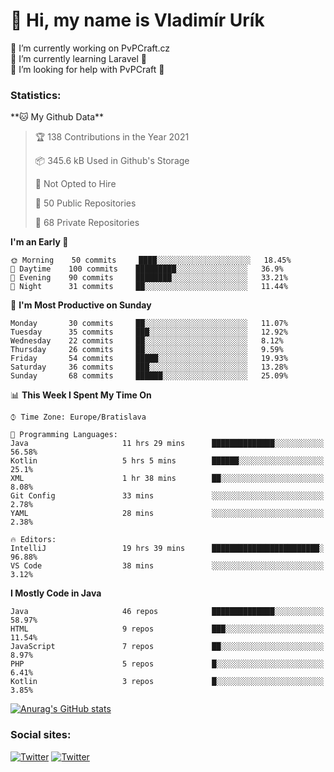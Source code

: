 <h1> 👋 Hi, my name is Vladimír Urík</h1>
<p>
 🔭 I’m currently working on PvPCraft.cz<br>
 🌱 I’m currently learning Laravel 💙<br>
 🤔 I’m looking for help with PvPCraft 💝<br>
</p>
<h3>Statistics:</h3>
<!--START_SECTION:waka-->
**🐱 My Github Data** 

> 🏆 138 Contributions in the Year 2021
 > 
> 📦 345.6 kB Used in Github's Storage 
 > 
> 🚫 Not Opted to Hire
 > 
> 📜 50 Public Repositories 
 > 
> 🔑 68 Private Repositories  
 > 
**I'm an Early 🐤** 

```text
🌞 Morning    50 commits     ████░░░░░░░░░░░░░░░░░░░░░   18.45% 
🌆 Daytime    100 commits    █████████░░░░░░░░░░░░░░░░   36.9% 
🌃 Evening    90 commits     ████████░░░░░░░░░░░░░░░░░   33.21% 
🌙 Night      31 commits     ██░░░░░░░░░░░░░░░░░░░░░░░   11.44%

```
📅 **I'm Most Productive on Sunday** 

```text
Monday       30 commits     ██░░░░░░░░░░░░░░░░░░░░░░░   11.07% 
Tuesday      35 commits     ███░░░░░░░░░░░░░░░░░░░░░░   12.92% 
Wednesday    22 commits     ██░░░░░░░░░░░░░░░░░░░░░░░   8.12% 
Thursday     26 commits     ██░░░░░░░░░░░░░░░░░░░░░░░   9.59% 
Friday       54 commits     █████░░░░░░░░░░░░░░░░░░░░   19.93% 
Saturday     36 commits     ███░░░░░░░░░░░░░░░░░░░░░░   13.28% 
Sunday       68 commits     ██████░░░░░░░░░░░░░░░░░░░   25.09%

```


📊 **This Week I Spent My Time On** 

```text
⌚︎ Time Zone: Europe/Bratislava

💬 Programming Languages: 
Java                     11 hrs 29 mins      ██████████████░░░░░░░░░░░   56.58% 
Kotlin                   5 hrs 5 mins        ██████░░░░░░░░░░░░░░░░░░░   25.1% 
XML                      1 hr 38 mins        ██░░░░░░░░░░░░░░░░░░░░░░░   8.08% 
Git Config               33 mins             ░░░░░░░░░░░░░░░░░░░░░░░░░   2.78% 
YAML                     28 mins             ░░░░░░░░░░░░░░░░░░░░░░░░░   2.38%

🔥 Editors: 
IntelliJ                 19 hrs 39 mins      ████████████████████████░   96.88% 
VS Code                  38 mins             ░░░░░░░░░░░░░░░░░░░░░░░░░   3.12%

```

**I Mostly Code in Java** 

```text
Java                     46 repos            ██████████████░░░░░░░░░░░   58.97% 
HTML                     9 repos             ███░░░░░░░░░░░░░░░░░░░░░░   11.54% 
JavaScript               7 repos             ██░░░░░░░░░░░░░░░░░░░░░░░   8.97% 
PHP                      5 repos             █░░░░░░░░░░░░░░░░░░░░░░░░   6.41% 
Kotlin                   3 repos             █░░░░░░░░░░░░░░░░░░░░░░░░   3.85%

```



<!--END_SECTION:waka-->

[![Anurag's GitHub stats](https://github-readme-stats.vercel.app/api?username=vladimir-urik)](https://github.com/anuraghazra/github-readme-stats)

<h3>Social sites:</h3>
<p><a href="https://twitter.com/GGGEDR" target="_blank"><img alt="Twitter" src="https://img.shields.io/badge/twitter-%231DA1F2.svg?&style=for-the-badge&logo=twitter&logoColor=white" /></a> <a href="https://www.reddit.com/user/GGGEDR" target="_blank"><img alt="Twitter" src="https://img.shields.io/badge/reddit-%23FE6262.svg?&style=for-the-badge&logo=reddit&logoColor=white" /></a>
</p>
